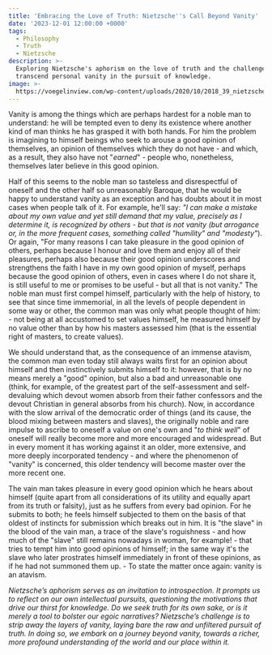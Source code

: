```yaml
---
title: 'Embracing the Love of Truth: Nietzsche''s Call Beyond Vanity'
date: '2023-12-01 12:00:00 +0000'
tags:
  - Philosophy
  - Truth
  - Nietzsche
description: >-
  Exploring Nietzsche's aphorism on the love of truth and the challenge to
  transcend personal vanity in the pursuit of knowledge.
image: >-
  https://voegelinview.com/wp-content/uploads/2020/10/2018_39_nietzsche-e1603820368956.jpg
---
```


Vanity is among the things which are perhaps hardest for a noble man to understand: he will be tempted even to deny its existence where another kind of man thinks he has grasped it with both hands. For him the problem is imagining to himself beings who seek to arouse a good opinion of themselves, an opinion of themselves which they do not have - and which, as a result, they also have not "_earned_" - people who, nonetheless, themselves later believe in this good opinion. 

Half of this seems to the noble man so tasteless and disrespectful of oneself and the other half so unreasonably Baroque, that he would be happy to understand vanity as an exception and has doubts about it in most cases when people talk of it. For example, he'll say: _"I can make a mistake about my own value and yet still demand that my value, precisely as I determine it, is recognized by others - but that is not vanity (but arrogance or, in the more frequent cases, something called "humility" and "modesty"_). Or again, "For many reasons I can take pleasure in the good opinion of others, perhaps because I honour and love them and enjoy all of their pleasures, perhaps also because their good opinion underscores and strengthens the faith I have in my own good opinion of myself, perhaps because the good opinion of others, even in cases where I do not share it, is still useful to me or promises to be useful - but all that is not vanity." The noble man must first compel himself, particularly with the help of history, to see that since time immemorial, in all the levels of people dependent in some way or other, the common man was only what people thought of him: - not being at all accustomed to set values himself, he measured himself by no value other than by how his masters assessed him (that is the essential right of masters, to create values). 

We should understand that, as the consequence of an immense atavism, the common man even today still always waits first for an opinion about himself and then instinctively submits himself to it: however, that is by no means merely a "good" opinion, but also a bad and unreasonable one (think, for example, of the greatest part of the self-assessment and self-devaluing which devout women absorb from their father confessors and the devout Christian in general absorbs from his church). Now, in accordance with the slow arrival of the democratic order of things (and its cause, the blood mixing between masters and slaves), the originally noble and rare impulse to ascribe to oneself a value on one's own and "_to think well_" of oneself will really become more and more encouraged and widespread. But in every moment it has working against it an older, more extensive, and more deeply incorporated tendency - and where the phenomenon of "vanity" is concerned, this older tendency will become master over the more recent one. 

The vain man takes pleasure in every good opinion which he hears about himself (quite apart from all considerations of its utility and equally apart from its truth or falsity), just as he suffers from every bad opinion. For he submits to both; he feels himself subjected to them on the basis of that oldest of instincts for submission which breaks out in him. It is "the slave" in the blood of the vain man, a trace of the slave's roguishness - and how much of the "slave" still remains nowadays in woman, for example! - that tries to tempt him into good opinions of himself; in the same way it's the slave who later prostrates himself immediately in front of these opinions, as if he had not summoned them up. - To state the matter once again: vanity is an atavism.

_Nietzsche’s aphorism serves as an invitation to introspection. It prompts us to reflect on our own intellectual pursuits, questioning the motivations that drive our thirst for knowledge. Do we seek truth for its own sake, or is it merely a tool to bolster our egoic narratives? Nietzsche’s challenge is to strip away the layers of vanity, laying bare the raw and unfiltered pursuit of truth. In doing so, we embark on a journey beyond vanity, towards a richer, more profound understanding of the world and our place within it._

